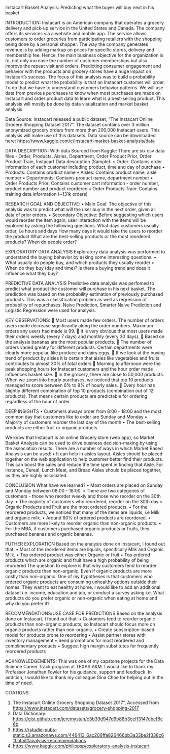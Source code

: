  Instacart Basket Analysis: Predicting what the buyer will buy next in his basket

INTRODUCTION: 
Instacart is an American company that operates a grocery delivery and pick-up service in the United States and Canada. The company offers its services via a website and mobile app. The service allows customers to order groceries from participating retailers with the shopping being done by a personal shopper. The way the company generates revenue is by adding markup on prices for specific stores, delivery and membership fee. Hence, the main business objective for the organization is to, not only increase the number of customer memberships but also improve the repeat visit and orders. Predicting consumer engagement and behavior with the products and grocery stores have a huge impact on Instacart’s success.
The focus of this analysis was to build a probability model to predict what the probability is that an Instacart customer will order. To do that we have to understand customers behavior patterns. We will use data from previous purchases to know when most purchases are made on Instacart and order product data to learn what is a best-selling product. This analysis will mostly be done by data visualization and market basket analysis. 

Data Source: 
Instacart released a public dataset, “The Instacart Online Grocery Shopping Dataset 2017”. The dataset contains over 3 million anonymized grocery orders from more than 200,000 Instacart users. This analysis will make use of this datasets.
Data source can be downloaded here:
https://www.kaggle.com/c/instacart-market-basket-analysis/data

DATA DESCRIPTION:
With data Sourced from Kaggle: There are six csv data files - Order, Products, Aisles, Department, Order Product Prior, Order Product Train,
Instacart Data description (Sample):
•	Order: Contains order information of each customer including product, time and day of purchase
•	Products: Contains product name
•	Aisles: Contains product name, aisle number
•	Departments: Contains product name, department number
•	Order Products Prior: Contains customer cart information - order number, product number and product reordered
•	Order Products Train: Contains training data information (~131k orders)

RESEARCH GOAL AND OBJECTIVE:
•	Main Goal: The objective of this analysis was to predict what will the user buy in the next order, given all data of prior orders.
•	Secondary Objective: Before suggesting which users would reorder the item again, user interaction with the items will be explored by asking the following questions.
What days customers usually order, i.e hours and days
How many days it would take the users to reorder the product
What are the best-selling products or the most reordered products?
When do people order?

EXPLORATORY DATA ANALYSIS
Exploratory data analysis was performed to understand the buying behavior by asking some interesting questions.
•	What usually do people buy, and which products they usually reorder
•	When do they buy (day and time)? Is there a buying trend and does it influence what they buy?

PREDICTIVE DATA ANALYSIS 
Predictive data analysis was perfomed to predict what product the customer will purchase in his next basket. The prediction was based on the probability estimation of previously purchased products. This was a classification problem as well as regression of probability of repurchases. 
Naive Prediction, Smarter Naive Prediction and Logistic Regression were used for analysis. 

KEY OBSERVATIONS: 
	Most users made few orders. The number of orders users made decrease significantly along the order numbers. Maximum orders any users had made is 99.
	It is very obvious that most users made their orders weekly (every 7 days) and monthly (every 30 days). 
	Based on the analysis bananas are the most popular products. 
	The number of orders varied greatly for different products. Certain departments were clearly more popular, like produce and dairy eggs. 
	If we look at the buying trend of product by aisles it is certain that aisles like vegetables and fruits contributes to almost 30% of total orders
	Morning to afternoon were the peak shopping hours for Instacart customers and the hour order made influences basket size.
	In the grocery, there are close to 50,000 products. When we zoom into hourly purchases, we noticed that top 10 products managed to score between 6% to 8% of hourly sales.
	Every hour has slightly different combination of top 10 products (combination out of 12 products). That means certain products are predictable for ordering regardless of the hour of order.

DEEP INSIGHTS 
•	Customers always order from 8:00 - 18:00 and the most common day that customers like to order are Sunday and Monday
•	Majority of customers reorder the last day of the month
•	The best-selling products are either fruit or organic products

We know that Instacart is an online Grocery store (web app), so Market Basket Analysis can be used to drive business decision-making by using the association results. There are a number of ways in which Market Based Analysis can be used:
•	It can help in aisles layout. Aisles should be placed together on the web application to help customer better find their products. This can boost the sales and reduce the time spent in finding that Aisle. For instance, Cereal, Lunch Meat, and Bread Aisles should be placed together, as they are highly associated.

CONCLUSION
What have we learned?
•	Most orders are placed on Sunday and Monday between 08:00 - 18:00.
•	There are two categories of customers - those who reorder weekly and those who reorder on the 30th day.
•	The majority of customers who reordered, reorder on the 30th day
•	Organic Products and Fruit are the most ordered products.
•	For the reordered products, we noticed that many of the items are liquids, i.e Milk and organic milk.
•	Around 60% of ordered products are reordered.
•	Customers are more likely to reorder organic than non-organic products.
•	For the MBA, if customers purchased organic products or fruits, they purchased bananas and organic bananas.

FUTHER EXPLORATION
Based on the analysis done on Instacart, I found out that:
•	Most of the reordered items are liquids, specifically Milk and Organic Milk.
•	Top ordered product was either Organic or fruit
•	Top ordered products which are organic and fruit have a high probability of being reordered
The question to explore is that why customers tend to reorder organic products than non-organic. Even if organic products are more costly than non-organic. One of my hypotheses is that customers who ordered organic products are consuming unhealthy options outside their homes. They want to eat healthy at home. I would like to add an additional dataset i.e. income, education and job, or conduct a survey asking i.e. What products do you prefer organic or non-organic when eating at home and why do you prefer it?

RECOMMENDATIONS/USE CASE FOR PREDICTIONS
Based on the analysis done on Instacart, I found out that:
•	Customers tend to reorder organic products than non-organic products, so Instacart should focus more on organic products rather than non-organic.
•	Create subscription-based model for products prone to reordering
•	Assist partner stores with inventory management
•	Send promotions for most reordered and complimentary products
•	Suggest high margin substitutes for frequently reordered products

ACKNOWLEDGEMENTS:
This was one of my capstone projects for the Data Science Career Track program at TEXAS A&M.
I would like to thank my Professor Jonathan Fowler for his guidance, support and feedback. 
In addition, I would like to thank my colleague Gina Choe for helping out in the time of need.  

CITATIONS
1.	The Instacart Online Grocery Shopping Dataset 2017“, Accessed from https://www.instacart.com/datasets/grocery-shopping-2017
2.	Data Dictionary: https://gist.github.com/jeremystan/c3b39d947d9b88b3ccff3147dbcf6c6b 
3.	https://rstudio-pubs-static.s3.amazonaws.com/446413_6ac206ffa826466bb3a33be2f338c61f.html#analysis-recommendations 
4. https://www.kaggle.com/philippsp/exploratory-analysis-instacart


